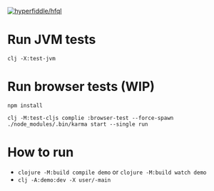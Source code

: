 [![hyperfiddle/hfql](https://github.com/hyperfiddle/hfql/actions/workflows/tests.yml/badge.svg?branch=main)](https://github.com/hyperfiddle/hfql/actions/workflows/tests.yml)

# Run JVM tests

```shell
clj -X:test-jvm
```

# Run browser tests (WIP)

```shell
npm install
```

```shell
clj -M:test-cljs complie :browser-test --force-spawn
./node_modules/.bin/karma start --single run
```

# How to run
* `clojure -M:build compile demo` or `clojure -M:build watch demo`
* `clj -A:demo:dev -X user/-main`
